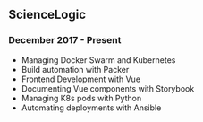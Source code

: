 ## ScienceLogic
### December 2017 - Present
* Managing Docker Swarm and Kubernetes
* Build automation with Packer
* Frontend Development with Vue
* Documenting Vue components with Storybook
* Managing K8s pods with Python
* Automating deployments with Ansible
